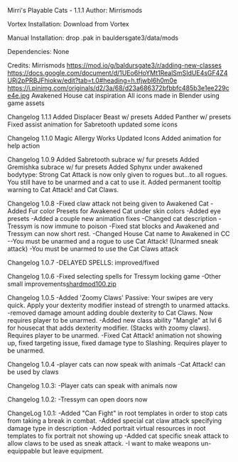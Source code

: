 
Mirri's Playable Cats - 1.1.1
Author: Mirrismods

Vortex Installation:
Download from Vortex

Manual Installation:
drop .pak in bauldersgate3/data/mods

Dependencies:
None

Credits:
Mirrismods
https://mod.io/g/baldursgate3/r/adding-new-classes
https://docs.google.com/document/d/1UEo6HoYMt1RealSmSIdUE4sGF4Z4URj2pPRBJFhiokw/edit?tab=t.0#heading=h.tfjwbl6h0m0e
https://i.pinimg.com/originals/d2/3a/68/d23a686372bfbbfc485b3e1ee229ce4e.jpg Awakened House cat inspiration
All icons made in Blender using game assets


Changelog 1.1.1
Added Displacer Beast w/ presets
Added Panther w/ presets
Fixed assist animation for Sabretooth
updated some icons

Changelog 1.1.0
Magic Allergy Works
Updated Icons
Added animation for help action

Changelog 1.0.9
Added Sabretooth subrace w/ fur presets
Added Gremishka subrace w/ fur presets
Added Sphynx under awakened bodytype: Strong
Cat Attack is now only given to rogues but...to all rogues. You still have to be unarmed and a cat to use it.
Added permanent tooltip warning to Cat Attack! and Cat Claws.


Changelog 1.0.8
-Fixed claw attack not being given to Awakened Cat
-Added Fur color Presets for Awakened Cat under skin colors
-Added eye presets
-Added a couple new animation fixes
-Changed cat description
-Tressym is now immune to poison
-Fixed stat blocks and Awakened and Tressym can now short rest.
-Changed House Cat name to Awakened in CC
--You must be unarmed and a rogue to use Cat Attack! (Unarmed sneak attack)
-You must be unarmed to use the Cat Claws attack

Changelog 1.0.7
-DELAYED SPELLS: improved/fixed

Changelog 1.0.6
-Fixed selecting spells for Tressym locking game
-Other small improvements[shardmod100.zip](https://github.com/user-attachments/files/18595887/shardmod100.zip)


Changelog 1.0.5
-Added 'Zoomy Claws' Passive: Your swipes are very quick. Apply your dexterity modifier instead of strength to unarmed attacks.
-removed damage amount adding double dexterity to Cat Claws. Now requires player to be unarmed.
-Added new class ability "Mangle" at lvl 6 for housecat that adds dexterity modifier. (Stacks with zoomy claws). Requires player to be unarmed.
-Fixed Cat Attack! animation not showing up, fixed targeting issue, fixed damage type to Slashing. Requires player to be unarmed.

Changelog 1.0.4
-player cats can now speak with animals
-Cat Attack! can be used by claws

Changelog 1.0.3:
-Player cats can speak with animals now

Changelog 1.0.2:
-Tressym can open doors now

ChangeLog 1.0.1:
-Added "Can Fight" in root templates in order to stop cats from taking a break in combat.
-Added special cat claw attack specifying damage type in description
-Added portrait virtual resources in root templates to fix portrait not showing up
-Added cat specific sneak attack to allow claws to be used as sneak attack.
-I want to make weapons un-equippable but leave equipment.
